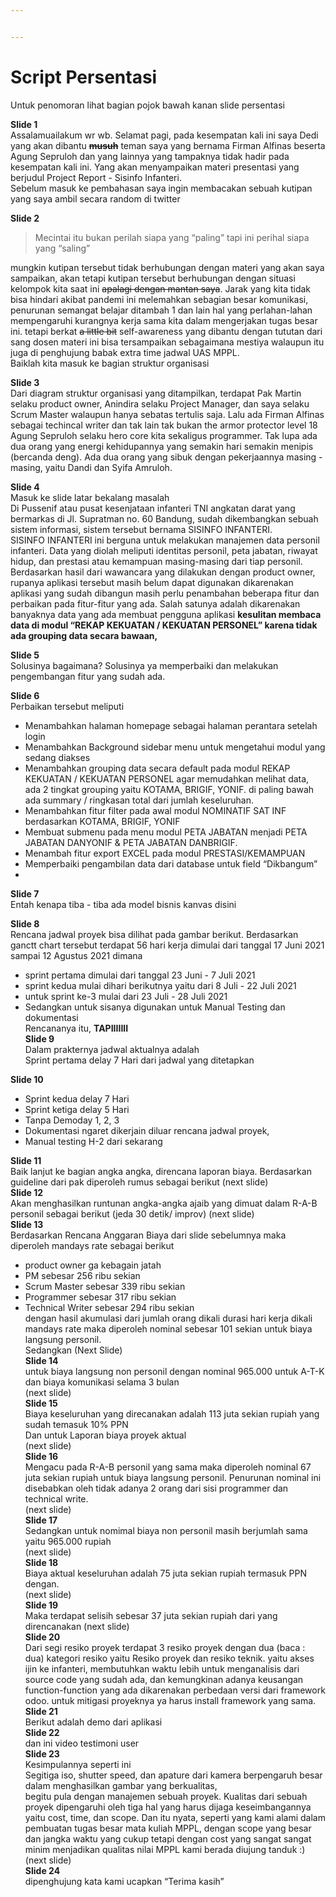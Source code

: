 ```yaml
---


---
```


<h1 id="script-persentasi">Script Persentasi</h1>
<p>Untuk penomoran lihat bagian pojok bawah kanan slide persentasi</p>
<p><strong>Slide 1</strong><br>
Assalamuailakum wr wb. Selamat pagi, pada kesempatan kali ini saya Dedi yang akan dibantu <s><strong>musuh</strong></s>  teman saya yang bernama Firman Alfinas beserta Agung Sepruloh dan yang lainnya yang tampaknya tidak hadir pada kesempatan kali ini. Yang akan menyampaikan materi presentasi yang berjudul Project Report - Sisinfo Infanteri.<br>
Sebelum masuk ke pembahasan saya ingin membacakan sebuah kutipan yang saya ambil secara random di twitter</p>
<p><strong>Slide 2</strong></p>
<blockquote>
<p>Mecintai itu bukan perilah siapa yang “paling” tapi ini perihal  siapa yang “saling”</p>
</blockquote>
<p>mungkin kutipan tersebut tidak berhubungan dengan materi yang akan saya sampaikan, akan tetapi kutipan tersebut berhubungan dengan situasi kelompok kita saat ini <s>apalagi dengan mantan saya</s>.  Jarak yang kita tidak bisa hindari akibat pandemi ini melemahkan sebagian besar komunikasi, penurunan semangat belajar ditambah 1 dan lain hal yang perlahan-lahan mempengaruhi kurangnya kerja sama  kita dalam mengerjakan tugas besar ini. tetapi berkat <s>a little bit</s> self-awareness  yang dibantu dengan tututan dari sang dosen materi ini bisa tersampaikan sebagaimana mestiya walaupun itu  juga di penghujung babak extra time jadwal UAS MPPL.<br>
Baiklah kita masuk ke bagian struktur organisasi</p>
<p><strong>Slide 3</strong><br>
Dari diagram struktur organisasi yang ditampilkan, terdapat Pak Martin selaku product owner, Anindira selaku Project Manager, dan saya selaku Scrum Master walaupun hanya sebatas tertulis saja. Lalu ada Firman Alfinas sebagai techincal writer dan tak lain tak bukan the armor protector level 18 Agung Sepruloh selaku hero core kita sekaligus programmer. Tak lupa ada dua orang yang energi kehidupannya yang semakin hari semakin menipis (bercanda deng). Ada dua orang yang sibuk dengan pekerjaannya masing - masing, yaitu Dandi dan Syifa Amruloh.</p>
<p><strong>Slide 4</strong><br>
Masuk ke slide latar bekalang masalah<br>
Di Pussenif atau pusat kesenjataan infanteri TNI angkatan darat yang bermarkas di Jl. Supratman no. 60 Bandung, sudah dikembangkan sebuah sistem informasi, sistem tersebut bernama SISINFO INFANTERI.<br>
SISINFO INFANTERI ini berguna untuk melakukan manajemen data personil infanteri. Data yang diolah meliputi identitas personil, peta jabatan, riwayat hidup, dan prestasi atau kemampuan masing-masing dari tiap personil.<br>
Berdasarkan hasil dari wawancara yang dilakukan dengan product owner, rupanya aplikasi tersebut masih belum dapat digunakan dikarenakan aplikasi yang sudah dibangun masih perlu penambahan beberapa fitur dan perbaikan pada fitur-fitur yang ada. Salah satunya adalah dikarenakan banyaknya data yang ada membuat pengguna aplikasi <strong>kesulitan membaca data di modul “REKAP KEKUATAN / KEKUATAN PERSONEL” karena tidak ada grouping data secara bawaan,</strong></p>
<p><strong>Slide 5</strong><br>
Solusinya bagaimana? Solusinya ya memperbaiki dan melakukan pengembangan fitur yang sudah ada.</p>
<p><strong>Slide 6</strong><br>
Perbaikan tersebut meliputi</p>
<ul>
<li>Menambahkan halaman homepage sebagai halaman perantara setelah login</li>
<li>Menambahkan Background sidebar menu untuk mengetahui modul yang sedang diakses</li>
<li>Menambahkan grouping data secara default pada modul REKAP KEKUATAN / KEKUATAN PERSONEL agar memudahkan melihat data, ada 2 tingkat grouping yaitu KOTAMA, BRIGIF, YONIF. di paling bawah ada summary / ringkasan total dari jumlah keseluruhan.</li>
<li>Menambahkan fitur filter pada awal modul NOMINATIF SAT INF berdasarkan KOTAMA, BRIGIF, YONIF</li>
<li>Membuat submenu pada menu modul PETA JABATAN menjadi PETA JABATAN DANYONIF &amp; PETA JABATAN DANBRIGIF.</li>
<li>Menambah fitur export EXCEL pada modul PRESTASI/KEMAMPUAN</li>
<li>Memperbaiki pengambilan data dari database untuk field “Dikbangum”</li>
<li></li>
</ul>
<p><strong>Slide 7</strong><br>
Entah kenapa tiba - tiba ada model bisnis kanvas disini</p>
<p><strong>Slide 8</strong><br>
Rencana jadwal proyek bisa dilihat pada  gambar berikut. Berdasarkan ganctt chart tersebut terdapat 56 hari kerja dimulai dari tanggal 17 Juni 2021 sampai 12 Agustus 2021 dimana</p>
<ul>
<li>sprint pertama dimulai dari tanggal 23 Juni - 7 Juli 2021</li>
<li>sprint kedua mulai dihari berikutnya yaitu dari 8 Juli - 22 Juli 2021</li>
<li>untuk sprint ke-3 mulai dari 23 Juli - 28 Juli 2021</li>
<li>Sedangkan untuk sisanya digunakan untuk  Manual Testing dan dokumentasi<br>
Rencananya itu, <strong>TAPIIIIIII</strong><br>
<strong>Slide 9</strong><br>
Dalam prakternya jadwal aktualnya adalah<br>
Sprint pertama delay 7 Hari dari jadwal yang ditetapkan</li>
</ul>
<p><strong>Slide 10</strong></p>
<ul>
<li>Sprint kedua delay 7 Hari</li>
<li>Sprint ketiga delay 5 Hari</li>
<li>Tanpa Demoday 1, 2, 3</li>
<li>Dokumentasi ngaret dikerjain diluar rencana jadwal proyek,</li>
<li>Manual testing H-2 dari sekarang</li>
</ul>
<p><strong>Slide 11</strong><br>
Baik lanjut ke bagian angka angka, direncana laporan biaya. Berdasarkan guideline dari pak diperoleh rumus sebagai berikut (next slide)<br>
<strong>Slide 12</strong><br>
Akan menghasilkan runtunan angka-angka ajaib yang dimuat dalam R-A-B personil sebagai berikut (jeda 30 detik/ improv) (next slide)<br>
<strong>Slide 13</strong><br>
Berdasarkan Rencana Anggaran Biaya dari slide sebelumnya  maka diperoleh mandays rate sebagai berikut</p>
<ul>
<li>product owner ga kebagain jatah</li>
<li>PM sebesar 256 ribu sekian</li>
<li>Scrum Master sebesar 339 ribu sekian</li>
<li>Programmer sebesar 317 ribu sekian</li>
<li>Technical Writer sebesar 294 ribu sekian<br>
dengan hasil akumulasi dari jumlah orang dikali durasi hari kerja dikali mandays rate maka diperoleh nominal sebesar 101 sekian untuk biaya langsung personil.<br>
Sedangkan (Next Slide)<br>
<strong>Slide 14</strong><br>
untuk biaya langsung non personil dengan nominal 965.000 untuk A-T-K dan biaya komunikasi selama 3 bulan<br>
(next slide)<br>
<strong>Slide 15</strong><br>
Biaya keseluruhan yang direcanakan adalah 113 juta sekian rupiah yang sudah temasuk 10% PPN<br>
Dan untuk Laporan biaya proyek aktual<br>
(next slide)<br>
<strong>Slide 16</strong><br>
Mengacu pada R-A-B personil yang sama maka diperoleh nominal  67 juta sekian rupiah untuk biaya langsung personil. Penurunan nominal ini disebabkan oleh tidak adanya 2 orang dari sisi programmer dan technical write.<br>
(next slide)<br>
<strong>Slide 17</strong><br>
Sedangkan untuk nomimal biaya non personil masih berjumlah sama yaitu 965.000 rupiah<br>
(next slide)<br>
<strong>Slide 18</strong><br>
Biaya aktual keseluruhan adalah 75 juta sekian rupiah termasuk PPN dengan.<br>
(next slide)<br>
<strong>Slide 19</strong><br>
Maka terdapat selisih sebesar 37 juta sekian rupiah dari yang direncanakan (next slide)<br>
<strong>Slide 20</strong><br>
Dari segi resiko proyek terdapat 3 resiko proyek dengan dua (baca : dua) kategori resiko yaitu Resiko proyek dan resiko teknik. yaitu akses ijin ke infanteri, membutuhkan waktu lebih untuk menganalisis dari source code yang sudah ada, dan kemungkinan adanya keusangan function-function yang ada dikarenakan perbedaan versi dari framework odoo. untuk mitigasi proyeknya ya harus install framework yang sama.<br>
<strong>Slide 21</strong><br>
Berikut adalah demo dari aplikasi<br>
<strong>Slide 22</strong><br>
dan ini video testimoni user<br>
<strong>Slide 23</strong><br>
Kesimpulannya seperti ini<br>
Segitiga iso, shutter speed, dan apature dari kamera berpengaruh besar dalam menghasilkan gambar yang berkualitas,<br>
begitu pula dengan manajemen sebuah proyek. Kualitas dari sebuah proyek dipengaruhi oleh tiga hal yang harus dijaga keseimbangannya yaitu cost, time, dan scope. Dan itu nyata, seperti yang kami alami dalam pembuatan tugas besar mata kuliah MPPL, dengan scope yang besar dan jangka waktu yang cukup tetapi dengan cost yang sangat sangat minim menjadikan qualitas nilai MPPL kami berada diujung tanduk :)<br>
(next slide)<br>
<strong>Slide 24</strong><br>
dipenghujung kata kami ucapkan “Terima kasih”</li>
</ul>

